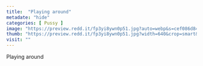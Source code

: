 ```yaml
---
title:  "Playing around"
metadate: "hide"
categories: [ Pussy ]
image: "https://preview.redd.it/fp3yi8ywn0p51.jpg?auto=webp&s=cef086d8441850550897f0e99e62b36005d8db44"
thumb: "https://preview.redd.it/fp3yi8ywn0p51.jpg?width=640&crop=smart&auto=webp&s=48ad78424eda1050baa35e687a87463db332e28d"
visit: ""
---
```

Playing around
